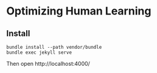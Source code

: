# Optimizing Human Learning

## Install

    bundle install --path vendor/bundle
	bundle exec jekyll serve

Then open http://localhost:4000/
